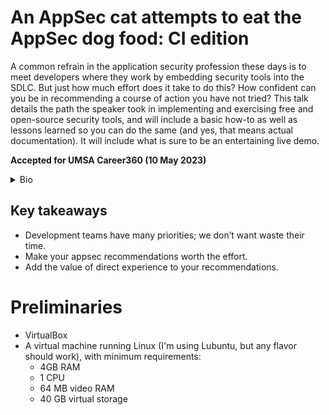 # An AppSec cat attempts to eat the AppSec dog food: CI edition

A common refrain in the application security profession these days is to meet developers where they work by embedding security tools into the SDLC. But just how much effort does it take to do this? How confident can you be in recommending a course of action you have not tried? This talk details the path the speaker took in implementing and exercising free and open-source security tools, and will include a basic how-to as well as lessons learned so you can do the same (and yes, that means actual documentation). It will include what is sure to be an entertaining live demo.

**Accepted for UMSA Career360 (10 May 2023)**

<details>
  <summary> Bio </summary>

Nathan Larson has led static analysis teams at two major financial institutions, pen-tested internet-connected industrial devices, performed code review in aerospace, and taught security and programming at the university and grad school levels. He has an MS in software engineering, a BS in computer science, and has held a few security certifications -- all of which show a proficiency in reading textbooks and passing exams. He wrote insecure code in several industries for two decades before catching the AppSec bug, from which he hasn't recovered in 12 years. He enjoys astronomy, cribbage, and finding silly mistakes in production code.
</details>

  
## Key takeaways
* Development teams have many priorities; we don’t want waste their time.
* Make your appsec recommendations worth the effort.
* Add the value of direct experience to your recommendations.


# Preliminaries
* VirtualBox
* A virtual machine running Linux (I'm using Lubuntu, but any flavor should work), with minimum requirements:
  * 4GB RAM
  * 1 CPU
  * 64 MB video RAM
  * 40 GB virtual storage




